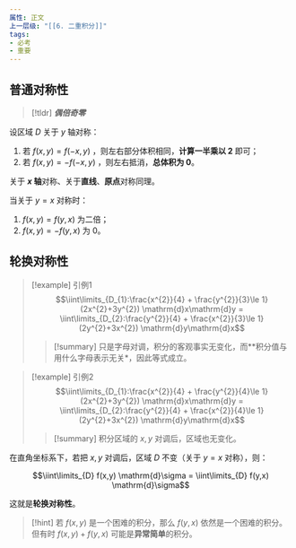 ```yaml
---
属性: 正文
上一层级: "[[6. 二重积分]]"
tags:
- 必考
- 重要
---
```


## 普通对称性

> [!tldr] 
> ***偶倍奇零***

设区域 $D$  关于 $y$ 轴对称：

1. 若 $f(x,y) = f(-x, y)$ ，则左右部分体积相同，**计算一半乘以 $2$** 即可；
2. 若 $f(x,y) = -f(-x, y)$  ，则左右抵消，**总体积为 $0$**。

关于 **$x$ 轴**对称、关于**直线**、**原点**对称同理。

当关于 $y = x$ 对称时：

1. $f(x,y) = f(y,x)$ 为二倍；
2. $f(x,y) = -f(y,x)$ 为 $0$。

## 轮换对称性

> [!example] 引例1
> $$\iint\limits_{D_{1}:\frac{x^{2}}{4} + \frac{y^{2}}{3}\le 1} (2x^{2}+3y^{2}) \mathrm{d}x\mathrm{d}y = \iint\limits_{D_{2}:\frac{y^{2}}{4} + \frac{x^{2}}{3}\le 1} (2y^{2}+3x^{2}) \mathrm{d}y\mathrm{d}x$$
> > [!summary] 
> > 只是字母对调，积分的客观事实无变化，而**积分值与用什么字母表示无关*，因此等式成立。

> [!example] 引例2
> $$\iint\limits_{D_{1}:\frac{x^{2}}{4} + \frac{y^{2}}{4}\le 1} (2x^{2}+3y^{2}) \mathrm{d}x\mathrm{d}y = \iint\limits_{D_{2}:\frac{y^{2}}{4} + \frac{x^{2}}{4}\le 1} (2y^{2}+3x^{2}) \mathrm{d}y\mathrm{d}x$$
> > [!summary] 
> > 积分区域的 $x,y$ 对调后，区域也无变化。

在直角坐标系下，若把 $x,y$ 对调后，区域 $D$ 不变（关于 $y=x$ 对称），则：

$$\iint\limits_{D} f(x,y) \mathrm{d}\sigma = \iint\limits_{D} f(y,x) \mathrm{d}\sigma$$

这就是**轮换对称性**。

> [!hint] 
> 若 $f(x,y)$ 是一个困难的积分，那么 $f(y,x)$ 依然是一个困难的积分。
> 但有时 $f(x,y) + f(y,x)$ 可能是**异常简单**的积分。